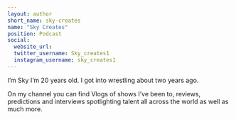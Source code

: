 ```yaml
---
layout: author
short_name: sky-creates
name: "Sky Creates"
position: Podcast
social:
  website_url: 
  twitter_username: Sky_creates1
  instagram_username: sky_creates1
---
```

I’m Sky I’m 20 years old. I got into wrestling about two years ago.

On my channel you can find Vlogs of shows I’ve been to, reviews, predictions and interviews spotlighting talent all across the world as well as much more.